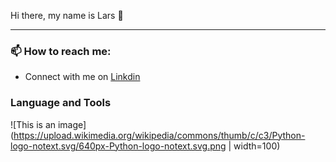 Hi there, my name is Lars 👋

<!-- <hr> -->

***

<h3> 📫 How to reach me: </h3> 

* Connect with me on [Linkdin](https://www.linkedin.com/in/lars-roberbuell)

<h3> Language and Tools </h3>

 ![This is an image](https://upload.wikimedia.org/wikipedia/commons/thumb/c/c3/Python-logo-notext.svg/640px-Python-logo-notext.svg.png | width=100) 


